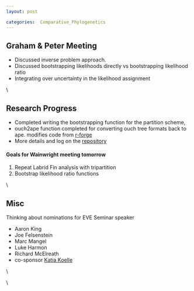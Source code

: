 ```yaml
---
layout: post

categories:  Comparative_Phylogenetics
---
```






 





Graham & Peter Meeting
----------------------

-   Discussed inverse problem approach.
-   Discussed bootstrapping likelihoods directly vs bootstrapping
    likelihood ratio
-   Integrating over uncertainty in the likelihood assignment

\

Research Progress
-----------------

-   Completed writing the bootstrapping function for the partition
    scheme,
-   ouch2ape function completed for converting ouch tree formats back to
    ape. modifies code from
    [r-forge](http://r-forge.r-project.org/plugins/scmsvn/viewcvs.php/trunk/misc/ouch2ape.R?rev=47&root=phyloc&view=log "http://r-forge.r-project.org/plugins/scmsvn/viewcvs.php/trunk/misc/ouch2ape.R?rev=47&root=phyloc&view=log")
-   More details and log on the
    [repository](http://github.com/cboettig/Comparative-Phylogenetics "http://github.com/cboettig/Comparative-Phylogenetics")

#### Goals for Wainwright meeting tomorrow

1.  Repeat Labrid Fin analysis with tripartition
2.  Bootstrap likelihood ratio functions

\

Misc
----

Thinking about nominations for EVE Seminar speaker

-   Aaron King
-   Joe Felsenstein
-   Marc Mangel
-   Luke Harmon
-   Richard McElreath
-   co-sponsor [Katia
    Koelle](http://fds.duke.edu/db/aas/Biology/katia.koelle "http://fds.duke.edu/db/aas/Biology/katia.koelle")

\

\

